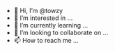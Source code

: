 - 👋 Hi, I’m @towzy
- 👀 I’m interested in ...
- 🌱 I’m currently learning ...
- 💞️ I’m looking to collaborate on ...
- 📫 How to reach me ...

<!---
towzy/towzy is a ✨ special ✨ repository because its `README.md` (this file) appears on your GitHub profile.
You can click the Preview link to take a look at your changes.
--->
